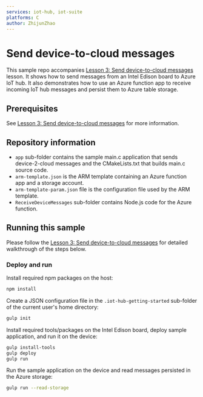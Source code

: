 ```yaml
---
services: iot-hub, iot-suite
platforms: C
author: ZhijunZhao
---
```


# Send device-to-cloud messages
This sample repo accompanies [Lesson 3: Send device-to-cloud messages](https://docs.microsoft.com/en-us/azure/iot-hub/iot-hub-intel-edison-kit-c-lesson3-deploy-resource-manager-template) lesson. It shows how to send messages from an Intel Edison board to Azure IoT hub. It also demonstrates how to use an Azure function app to receive incoming IoT hub messages and persist them to Azure table storage.

## Prerequisites
See [Lesson 3: Send device-to-cloud messages](https://docs.microsoft.com/en-us/azure/iot-hub/iot-hub-intel-edison-kit-c-lesson3-deploy-resource-manager-template) for more information.

## Repository information
- `app` sub-folder contains the sample main.c application that sends device-2-cloud messages and the CMakeLists.txt that builds main.c source code.
- `arm-template.json` is the ARM template containing an Azure function app and a storage account.
- `arm-template-param.json` file is the configuration file used by the ARM template.
- `ReceiveDeviceMessages` sub-folder contains Node.js code for the Azure function.

## Running this sample
Please follow the [Lesson 3: Send device-to-cloud messages](https://docs.microsoft.com/en-us/azure/iot-hub/iot-hub-intel-edison-kit-c-lesson3-deploy-resource-manager-template) for detailed walkthrough of the steps below.

### Deploy and run

Install required npm packages on the host:
```bash
npm install
```
Create a JSON configuration file in the `.iot-hub-getting-started` sub-folder of the current user's home directory:
```bash
gulp init
```

Install required tools/packages on the Intel Edison board, deploy sample application, and run it on the device:
```bash
gulp install-tools
gulp deploy
gulp run
```

Run the sample application on the device and read messages persisted in the Azure storage:
```bash
gulp run --read-storage
```

